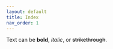 ```yaml
---
layout: default
title: Index
nav_order: 1
---
```


Text can be **bold**, _italic_, or ~~strikethrough~~.